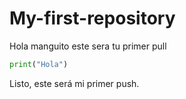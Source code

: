 # My-first-repository

Hola manguito este sera tu primer pull

```python
print("Hola")
```

Listo, este será mi primer push.